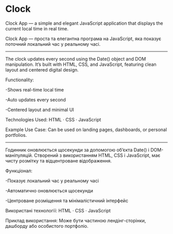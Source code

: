 # Clock
Clock App — a simple and elegant JavaScript application that displays the current local time in real time.

Clock App — проста та елегантна програма на JavaScript, яка показує поточний локальний час у реальному часі.

---

The clock updates every second using the Date() object and DOM manipulation.
It’s built with HTML, CSS, and JavaScript, featuring clean layout and centered digital design.

Functionality:

-Shows real-time local time

-Auto updates every second

-Centered layout and minimal UI

Technologies Used:
HTML · CSS · JavaScript

Example Use Case:
Can be used on landing pages, dashboards, or personal portfolios.

---

Годинник оновлюється щосекунди за допомогою об’єкта Date() і DOM-маніпуляцій.
Створений з використанням HTML, CSS і JavaScript, має чисту розмітку та відцентроване відображення.

Функціонал:

-Показує локальний час у реальному часі

-Автоматично оновлюється щосекунди

-Центроване розміщення та мінімалістичний інтерфейс

Використані технології:
HTML · CSS · JavaScript

Приклад використання:
Може бути частиною лендінг-сторінки, дашборду або особистого портфоліо.
